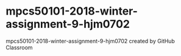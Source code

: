 # mpcs50101-2018-winter-assignment-9-hjm0702
mpcs50101-2018-winter-assignment-9-hjm0702 created by GitHub Classroom
